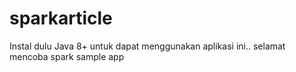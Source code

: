 sparkarticle
============
Instal dulu Java 8+ untuk dapat menggunakan aplikasi ini.. selamat mencoba spark sample app

